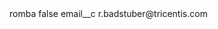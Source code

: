<?xml version="1.0" encoding="UTF-8"?>
<CustomMetadata xmlns="http://soap.sforce.com/2006/04/metadata" xmlns:xsi="http://www.w3.org/2001/XMLSchema-instance" xmlns:xsd="http://www.w3.org/2001/XMLSchema">
    <label>romba</label>
    <protected>false</protected>
    <values>
        <field>email__c</field>
        <value xsi:type="xsd:string">r.badstuber@tricentis.com</value>
    </values>
</CustomMetadata>
